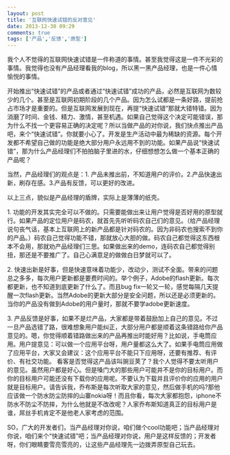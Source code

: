 ```yaml
---
layout: post
title: '互联网快速试错的反对意见'
date: 2013-12-30 09:29
comments: true
tags: ['产品','反馈','原型']
---
```


我个人不觉得的互联网快速试错是一件称道的事情。甚至我觉得这是一件不光彩的事情。我觉得也没有产品经理看我的blog，所以黑一黑产品经理，也是一件心情愉悦的事情。

开始推出“快速试错”的产品或者通过“快速试错”成功的产品，必然是互联网为数较少的几个。甚至是互联网初期阶段的几个产品。因为怎么试都是一条好路，提前抢占市场才是重要的。但是互联网发展到现在，再提“快速试错”那就大错特错。因为消磨了时间、金钱、精力、激情，甚至机遇。如果自己觉得这个决定可能错误，那为什么不找一个更容易正确的决定呢？所以当做产品的对你说，我们快点推出产品吧，来个“快速试错”。你就要小心了。开发是生产活动中最为稀缺的资源。每个开发都不希望自己做的功能是绝大部分用户永远用不到的功能。如果产品说“快速试错”，那为什么产品经理们不拍拍脑子里进的水，仔细想想怎么做一个基本正确的产品呢？


当然，产品经理们的观点是：1. 产品未推出前，不知道用户的评价。2.产品快速出新，刷存在感。3.产品有反馈，可以更好的改进。

以上三点，貌似是产品经理的盾牌，实际上是薄薄的纸壳。  


1\. 功能的开发其实完全可以不做的。只需要能做出来让用户觉得是否好用的原型就行。如果产品的定位用户是码农，就首先先听听码农自己们的意见。（给产品经理说句丧气话，基本上互联网上的新产品都是针对码农的。因为非码农也搜索不到你的产品。）码农自己觉得功能不错，那就放心大胆的做。码农自己都觉得这东西根本不会用，那就劝产品经理们三思。如果做出来的demo，连码农自己都觉得别扭，那还是不要推广了。自己心满意足的做做白日梦就可以了。

2\. 快速出新是好事，但是快速意味着功能少，改动少，测试不全面。带来的问题总之多多，每次用户更新都是要费时间的。举个例子，Adobe的flash更新。每次都更新，也不知道到底更新了什么了。而且bug fix一轮又一轮，感觉每隔几天提醒一次flash更新。当然Adobe的更新大部分是安全问题，所以还是必须更新的。当你的产品没有做到Adobe的用户量时，那就不要学adobe更新速度。

3\. 产品反馈是好事，如果不是烂产品，大家都是带着鼓励加上自己的意见。不过一旦产品选错了路，很难想象用户能纠正，大部分用户都是顺着这条错路给你产品意见的。嗯，你觉得顺着错路做出来的产品再推出时能好用？比如说，手电筒应用。用户提意见：可以做一个应用平台呀，用户量都这么大了。如果手电筒应用做了应用平台，大家又会建议：这个应用平台不能只下应用呀，还要有推荐、有评价、有社交功能。 看客是否觉得这产品该叫豌豆荚了？我个人觉得不要太听用户的意见。虽然用户都是好心。但是嗓门大的那些用户可能并不是你的目标用户。而你的目标用户可能还没有下载你的应用呢。不要认为下载并且评价你的应用的用户就是目标用户。请告诉我，乔布斯是每次听取大家的意见，然后做手机的吗?那他应该做一个防水防尘防摔的山寨nokia呀！而且你看，每次大家都抱怨，iphone不防水不防尘不防摔，为什么他就是不改改呢？人家乔布斯知道真正的目标用户是谁，屌丝手机肯定不是他老人家考虑的范围。

SO，广大的开发者们，当产品经理对你说，咱们做个cool功能吧；当产品经理对你说，咱们来个“快速试错”吧；当产品经理对你说，用户是这样反馈的；开发者呀，你们眼睛要雪亮雪亮的，让这些产品经理先一边拨弄原型自己玩去。  

